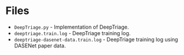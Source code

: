 # Files

* `DeepTriage.py` - Implementation of DeepTriage.
* `deeptriage.train.log` - DeepTriage training log.
* `deeptriage-dasenet-data.train.log` - DeepTriage training log using DASENet paper data.
